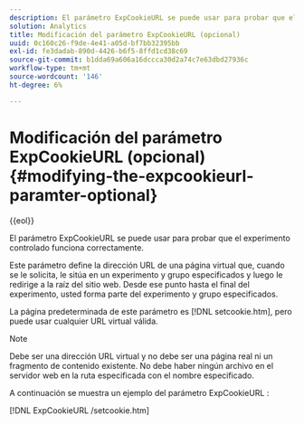 ```yaml
---
description: El parámetro ExpCookieURL se puede usar para probar que el experimento controlado funciona correctamente.
solution: Analytics
title: Modificación del parámetro ExpCookieURL (opcional)
uuid: 0c160c26-f9de-4e41-a05d-bf7bb32395bb
exl-id: fe3dadab-890d-4426-b6f5-8ffd1cd38c69
source-git-commit: b1dda69a606a16dccca30d2a74c7e63dbd27936c
workflow-type: tm+mt
source-wordcount: '146'
ht-degree: 6%

---
```


# Modificación del parámetro ExpCookieURL (opcional){#modifying-the-expcookieurl-paramter-optional}

{{eol}}

El parámetro ExpCookieURL se puede usar para probar que el experimento controlado funciona correctamente.

Este parámetro define la dirección URL de una página virtual que, cuando se le solicita, le sitúa en un experimento y grupo especificados y luego le redirige a la raíz del sitio web. Desde ese punto hasta el final del experimento, usted forma parte del experimento y grupo especificados.

La página predeterminada de este parámetro es [!DNL setcookie.htm], pero puede usar cualquier URL virtual válida.

>[!NOTE]
>
>Debe ser una dirección URL virtual y no debe ser una página real ni un fragmento de contenido existente. No debe haber ningún archivo en el servidor web en la ruta especificada con el nombre especificado.

A continuación se muestra un ejemplo del parámetro ExpCookieURL :

[!DNL ExpCookieURL /setcookie.htm]
